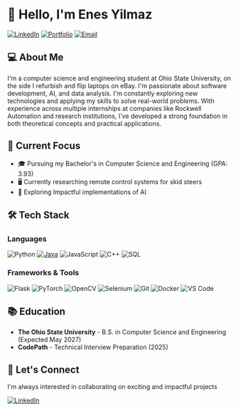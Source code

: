 # 👋 Hello, I'm Enes Yilmaz

[![LinkedIn](https://img.shields.io/badge/LinkedIn-Connect-blue?style=for-the-badge&logo=linkedin)](https://www.linkedin.com/in/enes-y)
[![Portfolio](https://img.shields.io/badge/Portfolio-Visit-brightgreen?style=for-the-badge&logo=github)](https://enesyilmazcode.github.io)
[![Email](https://img.shields.io/badge/Email-Contact-red?style=for-the-badge&logo=gmail)](mailto:enesyilmaz5157@gmail.com)

## 💻 About Me

I'm a computer science and engineering student at Ohio State University, on the side I refurbish and flip laptops on eBay. I'm passionate about software development, AI, and data analysis. I'm constantly exploring new technologies and applying my skills to solve real-world problems. With experience across multiple internships at companies like Rockwell Automation and research institutions, I've developed a strong foundation in both theoretical concepts and practical applications.

## 🔭 Current Focus

- 🎓 Pursuing my Bachelor's in Computer Science and Engineering (GPA: 3.93)
- 🖥️ Currently researching remote control systems for skid steers
- 🤖 Exploring Impactful implementations of AI

## 🛠️ Tech Stack

### Languages
![Python](https://img.shields.io/badge/Python-3776AB?style=flat-square&logo=python&logoColor=white)
[![Java](https://img.shields.io/badge/Java-%23ED8B00.svg?logo=openjdk&logoColor=white)](#)
![JavaScript](https://img.shields.io/badge/JavaScript-F7DF1E?style=flat-square&logo=javascript&logoColor=black)
![C++](https://img.shields.io/badge/C++-00599C?style=flat-square&logo=c%2B%2B&logoColor=white)
![SQL](https://img.shields.io/badge/SQL-4479A1?style=flat-square&logo=mysql&logoColor=white)

### Frameworks & Tools
![Flask](https://img.shields.io/badge/Flask-000000?style=flat-square&logo=flask&logoColor=white)
![PyTorch](https://img.shields.io/badge/PyTorch-EE4C2C?style=flat-square&logo=pytorch&logoColor=white)
![OpenCV](https://img.shields.io/badge/OpenCV-5C3EE8?style=flat-square&logo=opencv&logoColor=white)
![Selenium](https://img.shields.io/badge/Selenium-43B02A?style=flat-square&logo=selenium&logoColor=white)
![Git](https://img.shields.io/badge/Git-F05032?style=flat-square&logo=git&logoColor=white)
![Docker](https://img.shields.io/badge/Docker-2496ED?style=flat-square&logo=docker&logoColor=white)
![VS Code](https://img.shields.io/badge/VS_Code-007ACC?style=flat-square&logo=visual-studio-code&logoColor=white)

## 📚 Education

- **The Ohio State University** - B.S. in Computer Science and Engineering (Expected May 2027)
- **CodePath** - Technical Interview Preparation (2025)

## 🤝 Let's Connect

I'm always interested in collaborating on exciting and impactful projects

[![LinkedIn](https://img.shields.io/badge/LinkedIn-Connect-blue?style=for-the-badge&logo=linkedin)](https://www.linkedin.com/in/enes-y)
